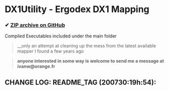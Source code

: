 # DX1Utility - Ergodex DX1 Mapping
 ### ✔ [ZIP archive on GitHub](../../archive/master.zip)
 
Compiled Executables included under the main folder

> __only an attempt at cleaning up the mess from the latest available mapper I found a few years ago

> __anyone interested in some way is welcome to send me a message at ivanw@orange.fr__

## CHANGE LOG: README_TAG (200730:19h:54):
